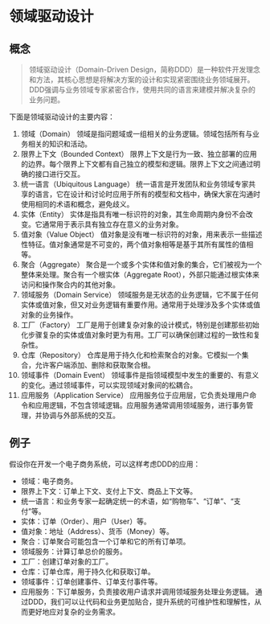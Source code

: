 <!--
 * @Author: Hong.Zhang
 * @Date: 2024-06-23 11:26:39
 * @Description: 
-->
# 领域驱动设计

## 概念
> 领域驱动设计（Domain-Driven Design，简称DDD）是一种软件开发理念和方法，其核心思想是将解决方案的设计和实现紧密围绕业务领域展开。DDD强调与业务领域专家紧密合作，使用共同的语言来建模并解决复杂的业务问题。

下面是领域驱动设计的主要内容：

 1. 领域（Domain）
领域是指问题域或一组相关的业务逻辑。领域包括所有与业务相关的知识和活动。
 2. 限界上下文（Bounded Context）
限界上下文是行为一致、独立部署的应用的边界。每个限界上下文都有自己独立的模型和逻辑。限界上下文之间通过明确的接口进行交互。
 3. 统一语言（Ubiquitous Language）
统一语言是开发团队和业务领域专家共享的语言，它在设计和讨论时应用于所有的模型和文档中，确保大家在沟通时使用相同的术语和概念，避免歧义。
 4. 实体（Entity）
实体是指具有唯一标识符的对象，其生命周期内身份不会改变。它通常用于表示具有独立存在意义的业务对象。
 5. 值对象（Value Object）
值对象是没有唯一标识符的对象，用来表示一些描述性特征。值对象通常是不可变的，两个值对象相等是基于其所有属性的值相等。
 6. 聚合（Aggregate）
聚合是一个或多个实体和值对象的集合，它们被视为一个整体来处理。聚合有一个根实体（Aggregate Root），外部只能通过根实体来访问和操作聚合内的其他对象。
 7. 领域服务（Domain Service）
领域服务是无状态的业务逻辑，它不属于任何实体或值对象，但又对业务逻辑有重要作用。通常用于处理涉及多个实体或值对象的业务操作。
 8. 工厂（Factory）
工厂是用于创建复杂对象的设计模式，特别是创建那些初始化步骤复杂的实体或值对象时更为有用。工厂可以确保创建过程的一致性和复杂性。
 9. 仓库（Repository）
仓库是用于持久化和检索聚合的对象。它模拟一个集合，允许客户端添加、删除和获取聚合根。
 10. 领域事件（Domain Event）
领域事件是指领域模型中发生的重要的、有意义的变化。通过领域事件，可以实现领域对象间的松耦合。
 11. 应用服务（Application Service）
应用服务位于应用层，它负责处理用户命令和应用逻辑，不包含领域逻辑。应用服务通常调用领域服务，进行事务管理，并协调与外部系统的交互。

## 例子

假设你在开发一个电子商务系统，可以这样考虑DDD的应用：

- 领域：电子商务。
- 限界上下文：订单上下文、支付上下文、商品上下文等。
- 统一语言：和业务专家一起确定统一的术语，如“购物车”、“订单”、“支付”等。
- 实体：订单（Order）、用户（User）等。
- 值对象：地址（Address）、货币（Money）等。
- 聚合：订单聚合可能包含一个订单和它的所有订单项。
- 领域服务：计算订单总价的服务。
- 工厂：创建订单对象的工厂。
- 仓库：订单仓库，用于持久化和获取订单。
- 领域事件：订单创建事件、订单支付事件等。
- 应用服务：下订单服务，负责接收用户请求并调用领域服务处理业务逻辑。
通过DDD，我们可以让代码和业务更加贴合，提升系统的可维护性和理解性，从而更好地应对复杂的业务需求。